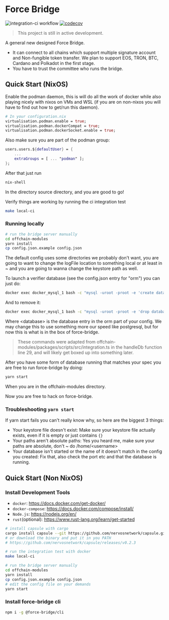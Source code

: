 # Force Bridge

![integration-ci workflow](https://github.com/nervosnetwork/force-bridge/actions/workflows/integration-ci.yml/badge.svg)
[![codecov](https://codecov.io/gh/nervosnetwork/force-bridge/branch/main/graph/badge.svg)](https://codecov.io/gh/nervosnetwork/force-bridge)

> This project is still in active development.

A general new designed Force Bridge.

- It can connect to all chains which support multiple signature account and
  Non-fungible token transfer. We plan to support EOS, TRON, BTC, Cardano and Polkadot in the first stage.
- You have to trust the committee who runs the bridge.

## Quick Start (NixOS)

Enable the podman daemon, this is will do all the work of docker while also
playing nicely with nixos on VMs and WSL (if you are on non-nixos you will have to find out how to get/run this daemon).

``` nix
# In your configuration.nix
virtualisation.podman.enable = true;
virtualisation.podman.dockerCompat = true;
virtualisation.podman.dockerSocket.enable = true;
```

Also make sure you are part of the podman group:

``` nix
users.users.${defaultUser} = {
    ...
    extraGroups = [ ... "podman" ];
};
```

After that just run

``` bash
nix-shell
```

In the directory source directory, and you are good to go!

Verify things are working by running the ci integration test

``` bash
make local-ci
```

### Running locally

``` bash
# run the bridge server manually
cd offchain-modules
yarn install
cp config.json.example config.json
```

The default config uses some directories we probably don't want, you are going to want
to change the logFile location to something local or at least in ~ and you are going to wanna change the keystore path as well.

To launch a verifier database (see the config.json entry for "orm")
you can just do: 

``` bash
docker exec docker_mysql_1 bash -c "mysql -uroot -proot -e 'create database <database>'"
```

And to remove it:

``` bash
docker exec docker_mysql_1 bash -c "mysql -uroot -proot -e 'drop database if exists <database>'"
```

Where \<database\> is the database entry in the orm part of your config. We may change this to use something more our speed like postgresql, but for now this is what is in the box of force-bridge.

> These commands were adapted from offchain-modules/packages/scripts/src/integration.ts in the handleDb function line 29, and will likely get boxed up into something later.

After you have some form of database running that matches your spec you are free to run force-bridge by doing:

``` bash
yarn start
```

When you are in the offchain-modules directory.

Now you are free to hack on force-bridge.

### Troubleshooting `yarn start`

If yarn start fails you can't really know why, so here are the biggest 3 things:
- Your keystore file doesn't exist: Make sure your keystore file actually exists, even if it is empty or just contains `{}`
- Your paths aren't absolute paths: Yes you heard me, make sure your paths are absolute, don't ~ do /home/\<username\>
- Your database isn't started or the name of it doesn't match in the config you created: Fix that, also check the port etc and that the database is running.

## Quick Start (Non NixOS)

### Install Development Tools

- `docker`: https://docs.docker.com/get-docker/
- `docker-compose`: https://docs.docker.com/compose/install/
- `Node.js`: https://nodejs.org/en/
- `rust`(optional): https://www.rust-lang.org/learn/get-started

```bash
# install capsule with cargo
cargo install capsule --git https://github.com/nervosnetwork/capsule.git --tag v0.2.3
# or download the binary and put it in you PATH
# https://github.com/nervosnetwork/capsule/releases/v0.2.3

# run the integration test with docker
make local-ci

# run the bridge server manually
cd offchain-modules
yarn install
cp config.json.example config.json
# edit the config file on your demands
yarn start
```

### Install force-bridge cli

```bash
npm i -g @force-bridge/cli
```
